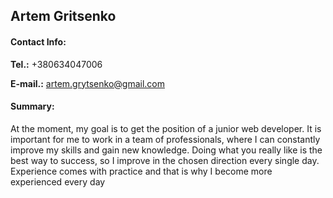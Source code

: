 ## Artem Gritsenko

#### Contact Info:

**Tel.:** +380634047006

**E-mail.:** artem.grytsenko@gmail.com

#### Summary:
At the moment, my goal is to get the position of a junior web developer. It is important for me to work in a team of professionals, where I can constantly improve my skills and gain new knowledge. Doing what you really like is the best way to success, so I improve in the chosen direction every single day. Experience comes with practice and that is why I become more experienced every day
